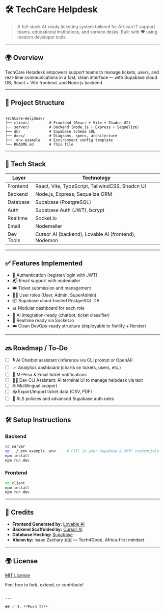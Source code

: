 # 🛠️ TechCare Helpdesk

> A full-stack AI-ready ticketing system tailored for African IT support teams, educational institutions, and service desks. Built with ❤️ using modern developer tools.

---

## 🌍 Overview

TechCare Helpdesk empowers support teams to manage tickets, users, and real-time communications in a fast, clean interface — with Supabase cloud DB, React + Vite frontend, and Node.js backend.

---

## 📁 Project Structure

```

TechCare-Helpdesk/
├── client/         # Frontend (React + Vite + Shadcn UI)
├── server/         # Backend (Node.js + Express + Sequelize)
├── db/             # Supabase schema SQL
├── docs/           # Diagrams, specs, architecture
├── .env.example    # Environment config template
└── README.md       # This file

````

---

## 🔧 Tech Stack

| Layer      | Technology |
|------------|------------|
| Frontend   | React, Vite, TypeScript, TailwindCSS, Shadcn UI |
| Backend    | Node.js, Express, Sequelize ORM |
| Database   | Supabase (PostgreSQL) |
| Auth       | Supabase Auth (JWT), bcrypt |
| Realtime   | Socket.io |
| Email      | Nodemailer |
| Dev Tools  | Cursor AI (backend), Lovable AI (frontend), Nodemon |

---

## ✅ Features Implemented

- 🔐 Authentication (register/login with JWT)
- 📬 Email support with nodemailer
- 🎟️ Ticket submission and management
- 🧑‍💼 User roles (User, Admin, SuperAdmin)
- 📦 Supabase cloud-hosted PostgreSQL DB
- 📊 Modular dashboard for each role
- 🧠 AI integration-ready (chatbot, ticket classifier)
- 📡 Realtime ready via Socket.io
- ☁️ Clean DevOps-ready structure (deployable to Netlify + Render)

---

## 🔜 Roadmap / To-Do

- [ ] 🎙️ AI Chatbot assistant (inference via CLI prompt or OpenAI)
- [ ] 📈 Analytics dashboard (charts on tickets, users, etc.)
- [ ] 📲 M-Pesa & Email ticket notifications
- [ ] 🧑‍💻 Dev CLI Assistant: AI terminal UI to manage helpdesk via text
- [ ] 🌐 Multilingual support
- [ ] 📥 Export/Import ticket data (CSV, PDF)
- [ ] 🔐 RLS policies and advanced Supabase auth rules

---

## 🛠️ Setup Instructions

### Backend
```bash
cd server
cp ../.env.example .env     # Fill in your Supabase & SMTP credentials
npm install
npm run dev
````

### Frontend

```bash
cd client
npm install
npm run dev
```

---

## 🧠 Credits

* **Frontend Generated by:** [Lovable AI](https://lovable.so)
* **Backend Scaffolded by:** [Cursor AI](https://cursor.sh)
* **Database Hosting:** [Supabase](https://supabase.com)
* **Vision by:** Isaac Zachary 🇰🇪 — Tech4Good, Africa-first mindset

---

## 🌍 License

[MIT License](LICENSE)

Feel free to fork, extend, or contribute!

````

---

## ✅ 3. **Push It**

